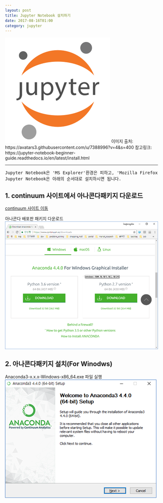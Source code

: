 ```yaml
---
layout: post
title: Jupyter Notebook 설치하기
date: 2017-08-16T01:00
category: jupyter
---
```


<img class="fit image" src="/images/post/7388996.png">
이미지 출처: https://avatars3.githubusercontent.com/u/7388996?v=4&s=400  
참고링크: https://jupyter-notebook-beginner-guide.readthedocs.io/en/latest/install.html  

---

<pre>
Jupyter Notebook은 'MS Explorer'환경은 피하고, 'Mozilla Firefox' 또는 'Google Chrome' 환경에서 사용하라고 가이드되어 있습니다.
Jupyter Notebook은 아래의 순서대로 설치하시면 됩니다.
</pre>


## 1. continuum 사이트에서 아나콘다패키지 다운로드
[continuum 사이트 이동][링크1]  

아나콘다 배포판 패키지 다운로드<br>
<img class="image" src="/images/post/jupyter_01.png">

## 2. 아나콘다패키지 설치(For Winodws)
Anaconda3-x.x.x-Windows-x86_64.exe 파일 실행<br>
<img class="image" src="/images/post/jupyter_02.png">

[링크1]: https://www.continuum.io/downloads



